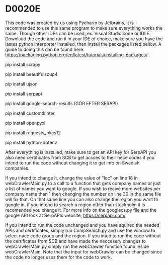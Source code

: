 # D0020E
This code was created by us using Pycharm by Jetbrains, it is recommended to use this same program to make sure everything works the same. Though other IDEs can be used, ex. Visual Studio code or IDLE.
Download the code and run it in your IDE of choice, make sure you have the lastes python interpreter installed, then install the packages listed bellow. A guide to doing this can be found here: https://packaging.python.org/en/latest/tutorials/installing-packages/ .

pip install scrapy

pip install beautifulsoup4

pip install ujson

pip install serpapi

pip install google-search-results (GÖR EFTER SERAPI)

pip install customtkinter

pip install openpyxl

pip install requests_pkcs12

pip install python-dotenv

After everything is installed, make sure to get an API key for SerpAPI you also need certificates from SCB to get accses to their nece codes if you intend to run the code without changing it to get info on Swedish companies. 

If you intend to change it, change the value of "loc" on line 18 in webCrawlerMain.py to a call to a function that gets company names or just a list of names you want to google. If you wish to recive more websites per company name than 1 then changing the number on line 30 in the same file will fix that. On that same line you can also change the region you want to google in, if you intend to search a region other than stockholm it is recomended you change it. For more info on the googlecs.py file and the google API look at SerpAPIs website, https://serpapi.com/.

If you intend to run the code unchanged and you have aquired the needed APIs and certificates, simply run CompSearch.py and use the window to select nace code group and the region. If you inted to run the code without the certificates from SCB and have made the neccesery changes to webCrawlerMain.py simply run the webCrawler function found inside webCrawlerMain. Note that the input for webCrawler can be changed since the code no longer uses them for the code to work. 


